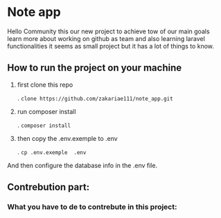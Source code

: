 # Note app

Hello Community this our new project to achieve tow of our main goals learn more about working on github as 
team and also learning laravel functionalities it seems as small project but it has a lot of things to know.


## How to run the project on your machine
1. first clone this repo
 
    . `clone https://github.com/zakariae111/note_app.git`
3. run composer install
   
   . `composer install`
4. then copy the .env.exemple to .env
   
   . `cp .env.exemple  .env`

And then configure the database info in the .env file.

## Contrebution part:
### What you have to de to contrebute in this project:
